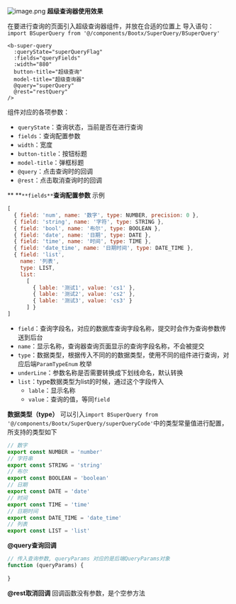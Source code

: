 ![image.png](https://cdn.nlark.com/yuque/0/2021/png/1098426/1640266837123-e6de1253-aead-419e-8935-f75593320b1f.png#clientId=uec14ad4f-24a1-4&from=paste&height=646&id=u954e02c5&margin=%5Bobject%20Object%5D&name=image.png&originHeight=861&originWidth=1325&originalType=binary&ratio=1&size=76220&status=done&style=none&taskId=u0343fdd1-5b8d-49c4-9274-d2760e3a097&width=994)
**超级查询器使用效果**
**​**

在要进行查询的页面引入超级查询器组件，并放在合适的位置上
导入语句：`import BSuperQuery from '@/components/Bootx/SuperQuery/BSuperQuery'`


```vue
<b-super-query
  :queryState="superQueryFlag"
  :fields="queryFields"
  :width="880"
  button-title="超级查询"
  model-title="超级查询器"
  @query="superQuery"
  @rest="restQuery"
/>
```


组件对应的各项参数：

- `queryState`：查询状态，当前是否在进行查询
- `fields`：查询配置参数
- `width`：宽度
- `button-title`：按钮标题
- `model-title`：弹框标题
- `@query`：点击查询时的回调
- `@rest`：点击取消查询时的回调



** **`**fields**`**查询配置参数**
示例
```javascript
[
  { field: 'num', name: '数字', type: NUMBER, precision: 0 },
  { field: 'string', name: '字符', type: STRING },
  { field: 'bool', name: '布尔', type: BOOLEAN },
  { field: 'date', name: '日期', type: DATE },
  { field: 'time', name: '时间', type: TIME },
  { field: 'date_time', name: '日期时间', type: DATE_TIME },
  { field: 'list',
    name: '列表',
    type: LIST,
    list:
      [
        { lable: '测试1', value: 'cs1' },
        { lable: '测试2', value: 'cs2' },
        { lable: '测试3', value: 'cs3' }
      ] }
]
```

- `field`：查询字段名，对应的数据库查询字段名称，提交时会作为查询参数传送到后台
- `name`：显示名称，查询器查询页面显示的查询字段名称，不会被提交
- `type`：数据类型，根据传入不同的的数据类型，使用不同的组件进行查询，对应后端`ParamTypeEnum` 枚举
- `underLine`：参数名称是否需要转换成下划线命名，默认转换
- `list`：type数据类型为list的时候，通过这个字段传入
  - `lable`：显示名称
  - `value`：查询的值，等同`field`

**数据类型（type）**
可以引入`import BSuperQuery from '@/components/Bootx/SuperQuery/superQueryCode'`中的类型常量值进行配置，所支持的类型如下
```javascript
// 数字
export const NUMBER = 'number'
// 字符串
export const STRING = 'string'
// 布尔
export const BOOLEAN = 'boolean'
// 日期
export const DATE = 'date'
// 时间
export const TIME = 'time'
// 日期时间
export const DATE_TIME = 'date_time'
// 列表
export const LIST = 'list'
```
**@query查询回调**
```javascript
// 传入查询参数, queryParams 对应的是后端QueryParams对象
function (queryParams) {
  
}
```
**@rest取消回调**
回调函数没有参数，是个空参方法
